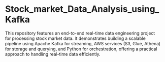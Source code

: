 # Stock_market_Data_Analysis_using_Kafka
This repository features an end-to-end real-time data engineering project for processing stock market data. It demonstrates building a scalable pipeline using Apache Kafka for streaming, AWS services (S3, Glue, Athena) for storage and querying, and Python for orchestration, offering a practical approach to handling real-time data efficiently.
